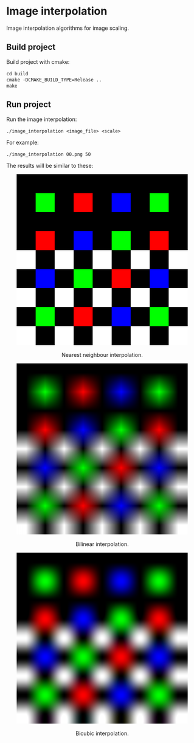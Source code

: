 # Image interpolation
Image interpolation algorithms for image scaling.

## Build project
Build project with cmake:
```
cd build
cmake -DCMAKE_BUILD_TYPE=Release ..
make
```

## Run project
Run the image interpolation:
```
./image_interpolation <image_file> <scale>
```

For example:
```
./image_interpolation 00.png 50
```

The results will be similar to these:

<p align="center">
    <img src="build/nearest.png"/>
</p>
<p align="center">
    Nearest neighbour interpolation.
</p>

<p align="center">
    <img src="build/bilinear.png"/>
</p>
<p align="center">
    Bilinear interpolation.
</p>

<p align="center">
    <img src="build/bicubic.png"/>
</p>
<p align="center">
    Bicubic interpolation.
</p>
